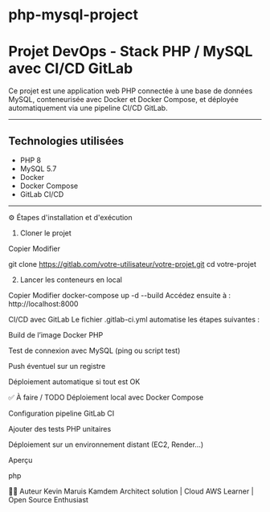 # php-mysql-project

#  Projet DevOps - Stack PHP / MySQL avec CI/CD GitLab

Ce projet est une application web PHP connectée à une base de données MySQL, conteneurisée avec Docker et Docker Compose, et déployée automatiquement via une pipeline CI/CD GitLab.

---

## Technologies utilisées

- PHP 8
- MySQL 5.7
- Docker
- Docker Compose
- GitLab CI/CD

---

⚙️ Étapes d'installation et d'exécution

1. Cloner le projet

Copier
Modifier

git clone https://gitlab.com/votre-utilisateur/votre-projet.git
cd votre-projet

2. Lancer les conteneurs en local

Copier
Modifier
docker-compose up -d --build
Accédez ensuite à : http://localhost:8000

 CI/CD avec GitLab
Le fichier .gitlab-ci.yml automatise les étapes suivantes :

Build de l’image Docker PHP

Test de connexion avec MySQL (ping ou script test)

Push éventuel sur un registre

Déploiement automatique si tout est OK

✅ À faire / TODO
   Déploiement local avec Docker Compose

   Configuration pipeline GitLab CI

   Ajouter des tests PHP unitaires

   Déploiement sur un environnement distant (EC2, Render…)

 Aperçu

php
<?php
$mysqli = new mysqli("mysql", "root", "rootpassword", "demo");
echo "Connexion MySQL réussie !";
?>

👨‍💻 Auteur
Kevin Maruis Kamdem
Architect solution | Cloud AWS Learner | Open Source Enthusiast


